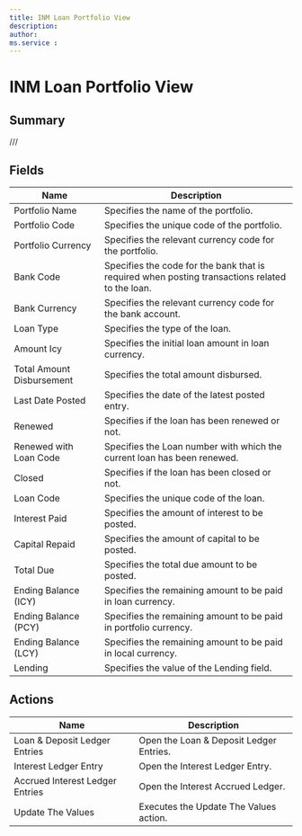 ```yaml
---
title: INM Loan Portfolio View
description: 
author: 
ms.service : 
---
```


# INM Loan Portfolio View

## Summary

///

## Fields
<!-- You need to leave a space betwenn | your text and | -->

| Name | Description |
| ---- | ---- |
| Portfolio Name | Specifies the name of the portfolio. |
| Portfolio Code | Specifies the unique code of the portfolio. |
| Portfolio Currency | Specifies the relevant currency code for the portfolio. |
| Bank Code | Specifies the code for the bank that is required when posting transactions related to the loan. |
| Bank Currency | Specifies the relevant currency code for the bank account. |
| Loan Type | Specifies the type of the loan. |
| Amount Icy | Specifies the initial loan amount in loan currency. |
| Total Amount Disbursement | Specifies the total amount disbursed. |
| Last Date Posted | Specifies the date of the latest posted entry. |
| Renewed | Specifies if the loan has been renewed or not. |
| Renewed with Loan Code | Specifies the Loan number with which the current loan has been renewed. |
| Closed | Specifies if the loan has been closed or not. |
| Loan Code | Specifies the unique code of the loan. |
| Interest Paid | Specifies the amount of interest to be posted. |
| Capital Repaid | Specifies the amount of capital to be posted. |
| Total Due | Specifies the total due amount to be posted. |
| Ending Balance (ICY) | Specifies the remaining amount to be paid in loan currency. |
| Ending Balance (PCY) | Specifies the remaining amount to be paid in portfolio currency. |
| Ending Balance (LCY) | Specifies the remaining amount to be paid in local currency. |
| Lending | Specifies the value of the Lending field. |

## Actions

| Name | Description |
| ---- | ---- |
| Loan & Deposit Ledger Entries | Open the Loan & Deposit Ledger Entries. |
| Interest Ledger Entry | Open the Interest Ledger Entry. |
| Accrued Interest Ledger Entries | Open the Interest Accrued Ledger. |
| Update The Values | Executes the Update The Values action. |
